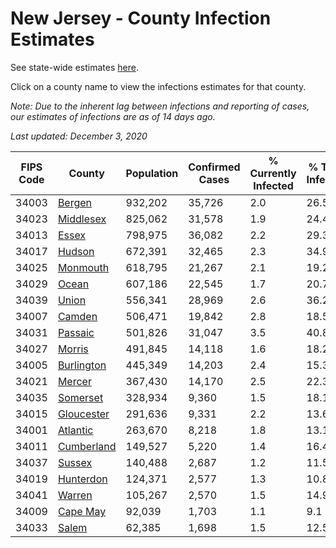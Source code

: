# New Jersey - County Infection Estimates

See state-wide estimates [here](/infections/us-nj).

Click on a county name to view the infections estimates for that county.

*Note: Due to the inherent lag between infections and reporting of cases, our estimates of infections are as of 14 days ago.*

*Last updated: December 3, 2020*

|   FIPS Code |                   County |   Population |   Confirmed Cases |   % Currently Infected |   % Total Infected |
|-------------|--------------------------|--------------|-------------------|------------------------|--------------------|
|       34003 |         [Bergen](bergen) |      932,202 |            35,726 |                    2.0 |               26.5 |
|       34023 |   [Middlesex](middlesex) |      825,062 |            31,578 |                    1.9 |               24.4 |
|       34013 |           [Essex](essex) |      798,975 |            36,082 |                    2.2 |               29.3 |
|       34017 |         [Hudson](hudson) |      672,391 |            32,465 |                    2.3 |               34.9 |
|       34025 |     [Monmouth](monmouth) |      618,795 |            21,267 |                    2.1 |               19.2 |
|       34029 |           [Ocean](ocean) |      607,186 |            22,545 |                    1.7 |               20.7 |
|       34039 |           [Union](union) |      556,341 |            28,969 |                    2.6 |               36.2 |
|       34007 |         [Camden](camden) |      506,471 |            19,842 |                    2.8 |               18.5 |
|       34031 |       [Passaic](passaic) |      501,826 |            31,047 |                    3.5 |               40.8 |
|       34027 |         [Morris](morris) |      491,845 |            14,118 |                    1.6 |               18.2 |
|       34005 | [Burlington](burlington) |      445,349 |            14,203 |                    2.4 |               15.3 |
|       34021 |         [Mercer](mercer) |      367,430 |            14,170 |                    2.5 |               22.3 |
|       34035 |     [Somerset](somerset) |      328,934 |             9,360 |                    1.5 |               18.1 |
|       34015 | [Gloucester](gloucester) |      291,636 |             9,331 |                    2.2 |               13.6 |
|       34001 |     [Atlantic](atlantic) |      263,670 |             8,218 |                    1.8 |               13.1 |
|       34011 | [Cumberland](cumberland) |      149,527 |             5,220 |                    1.4 |               16.4 |
|       34037 |         [Sussex](sussex) |      140,488 |             2,687 |                    1.2 |               11.5 |
|       34019 |   [Hunterdon](hunterdon) |      124,371 |             2,577 |                    1.3 |               10.8 |
|       34041 |         [Warren](warren) |      105,267 |             2,570 |                    1.5 |               14.9 |
|       34009 |     [Cape May](cape-may) |       92,039 |             1,703 |                    1.1 |                9.1 |
|       34033 |           [Salem](salem) |       62,385 |             1,698 |                    1.5 |               12.5 |